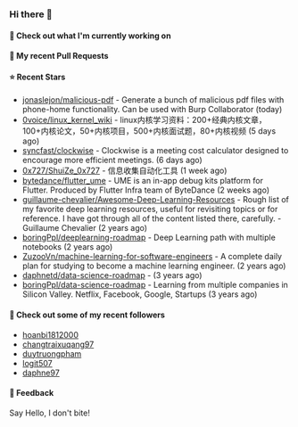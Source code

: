 ### Hi there 👋

#### 👷 Check out what I'm currently working on

#### 🔨 My recent Pull Requests


#### ⭐ Recent Stars

- [jonaslejon/malicious-pdf](https://github.com/jonaslejon/malicious-pdf) - Generate a bunch of malicious pdf files with phone-home functionality. Can be used with Burp Collaborator (today)
- [0voice/linux_kernel_wiki](https://github.com/0voice/linux_kernel_wiki) - linux内核学习资料：200&#43;经典内核文章，100&#43;内核论文，50&#43;内核项目，500&#43;内核面试题，80&#43;内核视频 (5 days ago)
- [syncfast/clockwise](https://github.com/syncfast/clockwise) - Clockwise is a meeting cost calculator designed to encourage more efficient meetings. (6 days ago)
- [0x727/ShuiZe_0x727](https://github.com/0x727/ShuiZe_0x727) - 信息收集自动化工具 (1 week ago)
- [bytedance/flutter_ume](https://github.com/bytedance/flutter_ume) - UME is an in-app debug kits platform for Flutter. Produced by Flutter Infra team of ByteDance (2 weeks ago)
- [guillaume-chevalier/Awesome-Deep-Learning-Resources](https://github.com/guillaume-chevalier/Awesome-Deep-Learning-Resources) - Rough list of my favorite deep learning resources, useful for revisiting topics or for reference. I have got through all of the content listed there, carefully. - Guillaume Chevalier (2 years ago)
- [boringPpl/deeplearning-roadmap](https://github.com/boringPpl/deeplearning-roadmap) - Deep Learning path with multiple notebooks (2 years ago)
- [ZuzooVn/machine-learning-for-software-engineers](https://github.com/ZuzooVn/machine-learning-for-software-engineers) - A complete daily plan for studying to become a machine learning engineer. (2 years ago)
- [daphnetd/data-science-roadmap](https://github.com/daphnetd/data-science-roadmap) -  (3 years ago)
- [boringPpl/data-science-roadmap](https://github.com/boringPpl/data-science-roadmap) - Learning from multiple companies in Silicon Valley. Netflix, Facebook, Google, Startups (3 years ago)

#### 👯 Check out some of my recent followers

- [hoanbi1812000](https://github.com/hoanbi1812000)
- [changtraixuqang97](https://github.com/changtraixuqang97)
- [duytruongpham](https://github.com/duytruongpham)
- [logit507](https://github.com/logit507)
- [daphne97](https://github.com/daphne97)

#### 💬 Feedback

Say Hello, I don't bite!